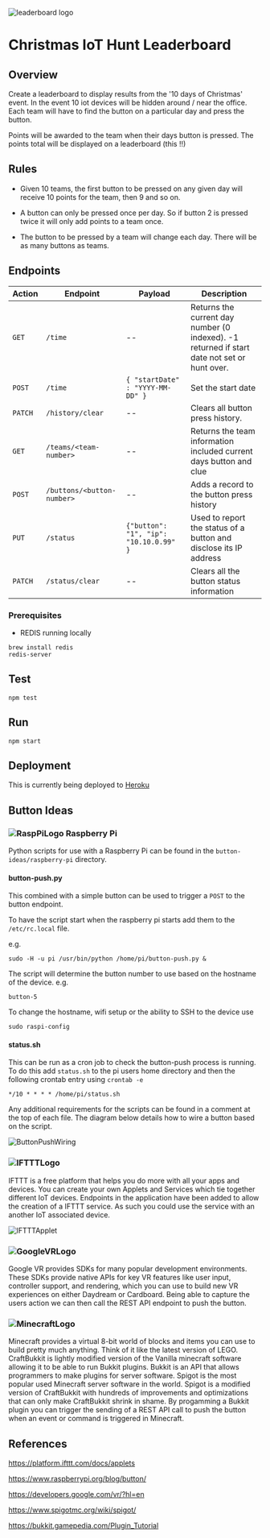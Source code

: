 ![leaderboard logo](http://iot-hunt.herokuapp.com/images/ChristmasIoTLeaderboard.png "Christmas IoT Hunt Leaderboard")

# Christmas IoT Hunt Leaderboard

## Overview

Create a leaderboard to display results from the '10 days of Christmas' event.
In the event 10 iot devices will be hidden around / near the office.  Each team
will have to find the button on a particular day and press the button.

Points will be awarded to the team when their days button is pressed.  The points
total will be displayed on a leaderboard (this !!)

## Rules

- Given 10 teams, the first button to be pressed on any given day will receive
10 points for the team, then 9 and so on.

- A button can only be pressed once per day.  So if button 2 is pressed twice it
will only add points to a team once.

- The button to be pressed by a team will change each day.  There will be as many buttons as teams.

## Endpoints

| Action     | Endpoint                      | Payload                               | Description |
| ---------- | ----------------------------  | ------------------------------------- | ----------- |
| ```GET```  | ```/time```                   | --                                    | Returns the current day number (0 indexed).  -1 returned if start date not set or hunt over. |
| ```POST``` | ```/time```                   | ```{ "startDate" : "YYYY-MM-DD" }```  | Set the start date |
| ```PATCH```| ```/history/clear```          | --                                    | Clears all button press history. |
| ```GET```  | ```/teams/<team-number>```    | --                                    | Returns the team information included current days button and clue |
| ```POST``` | ```/buttons/<button-number>```| --                                    | Adds a record to the button press history |	
| ```PUT```  | ```/status```                 | ```{"button": "1", "ip": "10.10.0.99" }```  | Used to report the status of a button and disclose its IP address |	
| ```PATCH```| ```/status/clear```           | --                                    | Clears all the button status information |	

### Prerequisites
* REDIS running locally
```
brew install redis
redis-server
```

## Test
```
npm test
```
## Run
```
npm start
```
## Deployment
This is currently being deployed to [Heroku](https://iot-hunt.herokuapp.com/)

## Button Ideas

### ![RaspPiLogo] Raspberry Pi
Python scripts for use with a Raspberry Pi can be found in the ```button-ideas/raspberry-pi``` directory.

#### button-push.py
This combined with a simple button can be used to trigger a ```POST``` to the button
endpoint.   

To have the script start when the raspberry pi starts add 
them to the ```/etc/rc.local``` file.

e.g.
```
sudo -H -u pi /usr/bin/python /home/pi/button-push.py &
```

The script will determine the button number to use based on the hostname 
of the device.
e.g. 
```
button-5
```
To change the hostname, wifi setup or the ability to SSH to the device use
```
sudo raspi-config
```

#### status.sh
This can be run as a cron job to check the button-push process is running.  To do this add ```status.sh``` to the
pi users home directory and then the following crontab entry using ```crontab -e```

```
*/10 * * * * /home/pi/status.sh
```

Any additional requirements for the scripts can be found in a comment at the top of each file.
The diagram below details how to wire a button based on the script.

![ButtonPushWiring]

### ![IFTTTLogo]
IFTTT is a free platform that helps you do more with all your apps and devices.  You can create your own Applets and
Services which tie together different IoT devices.  Endpoints in the application have been added to allow the 
creation of a IFTTT service.  As such you could use the service with an another IoT associated device.

![IFTTTApplet]

### ![GoogleVRLogo]
Google VR provides SDKs for many popular development environments. These SDKs provide native APIs for key VR features 
like user input, controller support, and rendering, which you can use to build new VR experiences on either Daydream or Cardboard.
Being able to capture the users action we can then call the REST API endpoint to push the button.

### ![MinecraftLogo]
Minecraft provides a virtual 8-bit world of blocks and items you can use to build pretty much anything.  Think of it 
like the latest version of LEGO.
CraftBukkit is lightly modified version of the Vanilla minecraft software allowing it to be able to run Bukkit plugins.
Bukkit is an API that allows programmers to make plugins for server software.  Spigot is the most popular used Minecraft 
server software in the world. Spigot is a modified version of CraftBukkit with hundreds of improvements and optimizations 
that can only make CraftBukkit shrink in shame.
By progamming a Bukkit plugin you can trigger the sending of a REST API call to push the button when an event 
or command is triggered in Minecraft.  

## References

https://platform.ifttt.com/docs/applets

https://www.raspberrypi.org/blog/button/

https://developers.google.com/vr/?hl=en

https://www.spigotmc.org/wiki/spigot/

https://bukkit.gamepedia.com/Plugin_Tutorial

[ButtonPushWiring]: http://iot-hunt.herokuapp.com/images/button-push-diagram.png "Button Push wiring"
[GoogleVRLogo]: http://iot-hunt.herokuapp.com/images/GoogleVRLogo.png "Google VR"
[RaspPiLogo]: http://iot-hunt.herokuapp.com/images/RaspPiLogo.png "Raspberry Pi"
[IFTTTLogo]: http://iot-hunt.herokuapp.com/images/IFTTTLogo.png "IFTTT"
[IFTTTApplet]: http://iot-hunt.herokuapp.com/images/IFTTTApplet.png "IFTTT Applet"
[MinecraftLogo]: http://iot-hunt.herokuapp.com/images/MinecraftLogo.png "Minecraft"

